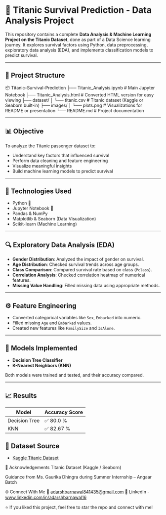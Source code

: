 # 🚢 Titanic Survival Prediction - Data Analysis Project

This repository contains a complete **Data Analysis & Machine Learning Project on the Titanic Dataset**, done as part of a Data Science learning journey. It explores survival factors using Python, data preprocessing, exploratory data analysis (EDA), and implements classification models to predict survival.

---

## 📁 Project Structure

📦 Titanic-Survival-Prediction
├── Titanic_Analysis.ipynb # Main Jupyter Notebook
├── Titanic_Analysis.html # Converted HTML version for easy viewing
├── dataset/
│ └── titanic.csv # Titanic dataset (Kaggle or Seaborn built-in)
├── images/
│ └── plots.png # Visualizations for README or presentation
└── README.md # Project documentation

---

## 📊 Objective

To analyze the Titanic passenger dataset to:

- Understand key factors that influenced survival
- Perform data cleaning and feature engineering
- Visualize meaningful insights
- Build machine learning models to predict survival

---

## 📌 Technologies Used

- Python 🐍
- Jupyter Notebook 📓
- Pandas & NumPy
- Matplotlib & Seaborn (Data Visualization)
- Scikit-learn (Machine Learning)

---

## 🔍 Exploratory Data Analysis (EDA)

- **Gender Distribution**: Analyzed the impact of gender on survival.
- **Age Distribution**: Checked survival trends across age groups.
- **Class Comparison**: Compared survival rate based on class (`Pclass`).
- **Correlation Analysis**: Checked correlation heatmap of numerical features.
- **Missing Value Handling**: Filled missing data using appropriate methods.

---

## ⚙️ Feature Engineering

- Converted categorical variables like `Sex`, `Embarked` into numeric.
- Filled missing `Age` and `Embarked` values.
- Created new features like `FamilySize` and `IsAlone`.

---

## 🤖 Models Implemented

- **Decision Tree Classifier**
- **K-Nearest Neighbors (KNN)**

Both models were trained and tested, and their accuracy compared.

---

## 📈 Results

| Model           | Accuracy Score |
|----------------|----------------|
| Decision Tree  | ✅    80.0 %     |
| KNN            | ✅    82.67 %      |

## 📁 Dataset Source

- [Kaggle Titanic Dataset](https://www.kaggle.com/c/titanic/data)  

📣 Acknowledgements
Titanic Dataset (Kaggle / Seaborn)

Guidance from Ms. Gaurika Dhingra during Summer Internship – Angaar Batch

🌐 Connect With Me
📧 adarshbarnawal841435@gmail.com
🔗 LinkedIn - www.linkedin.com/in/adarshbarnawal16

⭐ If you liked this project, feel free to star the repo and connect with me!

